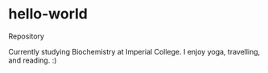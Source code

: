 # hello-world
Repository

Currently studying Biochemistry at Imperial College. I enjoy yoga, travelling, and reading. :)
